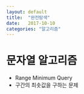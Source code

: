 ```yaml
---
layout: default
title:  "완전탐색"
date:   2017-10-10
categories: "알고리즘"
---
```


# 문자열 알고리즘 
* Range Minimum Query
* 구간의 최솟값을 구하는 문제

